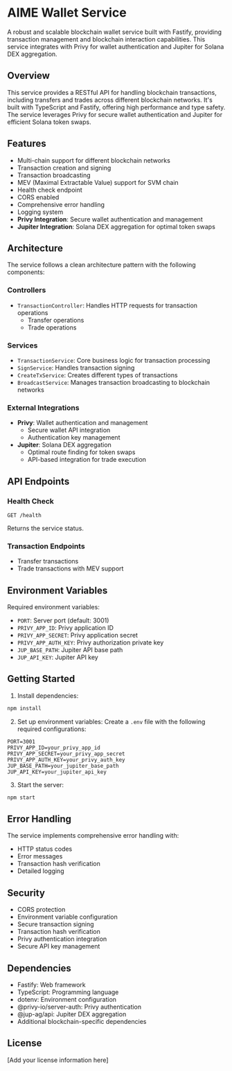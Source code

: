 # AIME Wallet Service

A robust and scalable blockchain wallet service built with Fastify, providing transaction management and blockchain interaction capabilities. This service integrates with Privy for wallet authentication and Jupiter for Solana DEX aggregation.

## Overview

This service provides a RESTful API for handling blockchain transactions, including transfers and trades across different blockchain networks. It's built with TypeScript and Fastify, offering high performance and type safety. The service leverages Privy for secure wallet authentication and Jupiter for efficient Solana token swaps.

## Features

- Multi-chain support for different blockchain networks
- Transaction creation and signing
- Transaction broadcasting
- MEV (Maximal Extractable Value) support for SVM chain
- Health check endpoint
- CORS enabled
- Comprehensive error handling
- Logging system
- **Privy Integration**: Secure wallet authentication and management
- **Jupiter Integration**: Solana DEX aggregation for optimal token swaps

## Architecture

The service follows a clean architecture pattern with the following components:

### Controllers
- `TransactionController`: Handles HTTP requests for transaction operations
  - Transfer operations
  - Trade operations

### Services
- `TransactionService`: Core business logic for transaction processing
- `SignService`: Handles transaction signing
- `CreateTxService`: Creates different types of transactions
- `BroadcastService`: Manages transaction broadcasting to blockchain networks

### External Integrations
- **Privy**: Wallet authentication and management
  - Secure wallet API integration
  - Authentication key management
- **Jupiter**: Solana DEX aggregation
  - Optimal route finding for token swaps
  - API-based integration for trade execution

## API Endpoints

### Health Check
```
GET /health
```
Returns the service status.

### Transaction Endpoints
- Transfer transactions
- Trade transactions with MEV support

## Environment Variables

Required environment variables:
- `PORT`: Server port (default: 3001)
- `PRIVY_APP_ID`: Privy application ID
- `PRIVY_APP_SECRET`: Privy application secret
- `PRIVY_APP_AUTH_KEY`: Privy authorization private key
- `JUP_BASE_PATH`: Jupiter API base path
- `JUP_API_KEY`: Jupiter API key

## Getting Started

1. Install dependencies:
```bash
npm install
```

2. Set up environment variables:
Create a `.env` file with the following required configurations:
```env
PORT=3001
PRIVY_APP_ID=your_privy_app_id
PRIVY_APP_SECRET=your_privy_app_secret
PRIVY_APP_AUTH_KEY=your_privy_auth_key
JUP_BASE_PATH=your_jupiter_base_path
JUP_API_KEY=your_jupiter_api_key
```

3. Start the server:
```bash
npm start
```

## Error Handling

The service implements comprehensive error handling with:
- HTTP status codes
- Error messages
- Transaction hash verification
- Detailed logging

## Security

- CORS protection
- Environment variable configuration
- Secure transaction signing
- Transaction hash verification
- Privy authentication integration
- Secure API key management

## Dependencies

- Fastify: Web framework
- TypeScript: Programming language
- dotenv: Environment configuration
- @privy-io/server-auth: Privy authentication
- @jup-ag/api: Jupiter DEX aggregation
- Additional blockchain-specific dependencies

## License

[Add your license information here]
